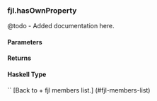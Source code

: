 ### fjl.hasOwnProperty
@todo - Added documentation here.

#### Parameters

#### Returns
 
#### Haskell Type
``
[Back to  + fjl members list.]
(#fjl-members-list)
